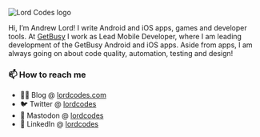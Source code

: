 ![Lord Codes logo](https://www.lordcodes.com/assets/img/lordcodes/facebook-cover.png)

Hi, I’m Andrew Lord! I write Android and iOS apps, games and developer tools. At [GetBusy](https://www.getbusy.com) I work as Lead Mobile Developer, where I am leading development of the GetBusy Android and iOS apps. Aside from apps, I am always going on about code quality, automation, testing and design!

### 📫 How to reach me

- ✍🏼 Blog @ [lordcodes.com](https://www.lordcodes.com)
- 🐦 Twitter @ [lordcodes](https://twitter.lordcodes.com)
- 🐘 Mastodon @ [lordcodes](https://mastodon.lordcodes.com)
- 🔗 LinkedIn @ [lordcodes](https://linkedin.lordcodes.com)
